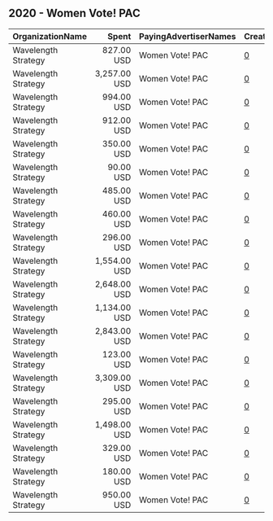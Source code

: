 ## 2020 - Women Vote! PAC 
|OrganizationName|Spent|PayingAdvertiserNames|CreativeUrls|Impressions|Genders|AgeBrackets|CountryCodes|BillingAddresses|CandidateBallotInformation|
|:---|---:|:---|:---|---:|:---|:---|:---|:---|:---|
|Wavelength Strategy|827.00 USD|Women Vote! PAC|[0](https://www.snap.com/political-ads/asset/5fccacad2ebaf8ba8801460e695f374aee59bb2a0445492357b53f79cd157010?mediaType=jpg)|175,642||18-35|united states|US|Women Vote CO3|
|Wavelength Strategy|3,257.00 USD|Women Vote! PAC|[0](https://www.snap.com/political-ads/asset/f2db7af35541c48b0f16655ea074393c27fabc262a2e1f6bcc222694ac1d026b?mediaType=mp4)|210,381||18+|united states|US||
|Wavelength Strategy|994.00 USD|Women Vote! PAC|[0](https://www.snap.com/political-ads/asset/6136347df2909fe39e271bd905c1f30c845e73b82c187a13c90d40aa2c7f5bdf?mediaType=mp4)|142,860||18+|united states|US||
|Wavelength Strategy|912.00 USD|Women Vote! PAC|[0](https://www.snap.com/political-ads/asset/710a7839659e540c5e505b4b1bbadca0efe1a32d5320cf58f609540eee96d797?mediaType=mp4)|188,180||18-35|united states|US|Women Vote CO3|
|Wavelength Strategy|350.00 USD|Women Vote! PAC|[0](https://www.snap.com/political-ads/asset/ab70947cd7947c73daa92ed4a69cc2486e0a7e4e4bb157ef0e8bafdc8a3f547d?mediaType=mp4)|78,371||18-35|united states|US|Women Vote CO3|
|Wavelength Strategy|90.00 USD|Women Vote! PAC|[0](https://www.snap.com/political-ads/asset/f831c67c7c7d0d87018002a538c22f63db8f410034bf3fe1010539f02918bb1b?mediaType=mp4)|27,022|MALE|18+|united states|US||
|Wavelength Strategy|485.00 USD|Women Vote! PAC|[0](https://www.snap.com/political-ads/asset/7eb60e1bb6f23b18581b8388e4a180198db7c5c9eacd079be89eb6a3df6845ed?mediaType=mp4)|121,066||18-35|united states|US|Women Vote CO3|
|Wavelength Strategy|460.00 USD|Women Vote! PAC|[0](https://www.snap.com/political-ads/asset/4bd4d1e3eea3aeb703bbae08eff5921fdccf9e4b2fb6afd993e8536018254bce?mediaType=jpg)|99,989||18-35|united states|US|Women Vote CO3|
|Wavelength Strategy|296.00 USD|Women Vote! PAC|[0](https://www.snap.com/political-ads/asset/00216213c2dbe474a8e18111db9c2ea7833f7170e9fdfdc862c1493d3f39eb5e?mediaType=mp4)|97,681|MALE|18+|united states|US||
|Wavelength Strategy|1,554.00 USD|Women Vote! PAC|[0](https://www.snap.com/political-ads/asset/cc86d910c10b80421deccc15bf880747db5d9a9e484f8f11b4b4f40c3086baeb?mediaType=mp4)|141,458||18-35|united states|US|Women Vote CO3|
|Wavelength Strategy|2,648.00 USD|Women Vote! PAC|[0](https://www.snap.com/political-ads/asset/11f832f27df3e28095e02e0e62ae40897a9d4c8d0d2c1757066e82cae1b2da2a?mediaType=png)|173,654||18+|united states|US||
|Wavelength Strategy|1,134.00 USD|Women Vote! PAC|[0](https://www.snap.com/political-ads/asset/00216213c2dbe474a8e18111db9c2ea7833f7170e9fdfdc862c1493d3f39eb5e?mediaType=mp4)|160,202||18+|united states|US||
|Wavelength Strategy|2,843.00 USD|Women Vote! PAC|[0](https://www.snap.com/political-ads/asset/ca83f3c031e49a5315759e2c7e540a8f48ce3d0e0d19b7cf69fb82d4f42f2402?mediaType=mp4)|176,399||18+|united states|US||
|Wavelength Strategy|123.00 USD|Women Vote! PAC|[0](https://www.snap.com/political-ads/asset/03acad8c76d71aa9efd2249ca7deb83e51c8c590bca4e9dea3af19182bf5b705?mediaType=mp4)|37,178|MALE|18+|united states|US||
|Wavelength Strategy|3,309.00 USD|Women Vote! PAC|[0](https://www.snap.com/political-ads/asset/d4cc7d5314db642ef63cc2efafa823dbcf8eb08f70de4317456ad4d86a10479f?mediaType=mp4)|331,210||18-35|united states|US|Women Vote CO3|
|Wavelength Strategy|295.00 USD|Women Vote! PAC|[0](https://www.snap.com/political-ads/asset/6136347df2909fe39e271bd905c1f30c845e73b82c187a13c90d40aa2c7f5bdf?mediaType=mp4)|97,659|MALE|18+|united states|US||
|Wavelength Strategy|1,498.00 USD|Women Vote! PAC|[0](https://www.snap.com/political-ads/asset/8231523b07f924fe60f6c51edbd9049c15e10d80abcbd47a09862a03265e604c?mediaType=jpg)|213,361||18+|united states|US||
|Wavelength Strategy|329.00 USD|Women Vote! PAC|[0](https://www.snap.com/political-ads/asset/8231523b07f924fe60f6c51edbd9049c15e10d80abcbd47a09862a03265e604c?mediaType=jpg)|108,652|MALE|18+|united states|US||
|Wavelength Strategy|180.00 USD|Women Vote! PAC|[0](https://www.snap.com/political-ads/asset/79bc9c84dc7ddc5da15e4dab443b0c1da164d63b6b925fc1b38d7e4e96419637?mediaType=png)|54,788|MALE|18+|united states|US||
|Wavelength Strategy|950.00 USD|Women Vote! PAC|[0](https://www.snap.com/political-ads/asset/d861406bc31b1394f2a3edfdf8efd741d702abcb6b7783d0d74c92d754df262c?mediaType=mp4)|196,110||18-35|united states|US|Women Vote CO3|
